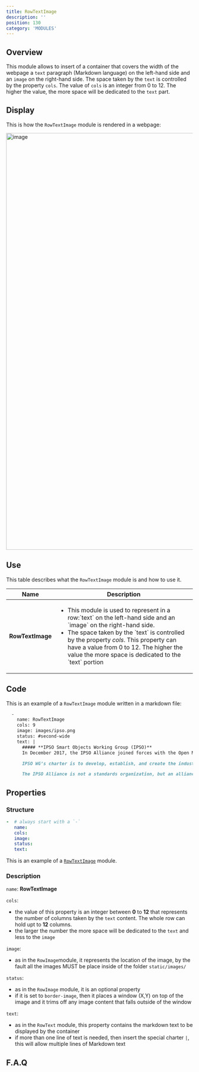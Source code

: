 ```yaml
---
title: RowTextImage
description: ''
position: 130
category: 'MODULES'
---
```

## Overview
This module allows to insert of a container that covers the width of the webpage a `text` paragraph (Markdown language) on the left-hand side and an `image` on the right-hand side.
The space taken by the `text` is controlled by the property `cols`. The value of `cols` is an integer from 0 to 12. The higher the value, the more space will be dedicated to the `text` part.

## Display

This is how the `RowTextImage` module is rendered in a webpage:

<img width="1124" alt="image" src="https://user-images.githubusercontent.com/3258579/146674537-f07848b0-fed1-4f1a-b84b-aace9a5672f3.png">

## Use
This table describes what the `RowTextImage` module is and how to use it.

<table>
<thead>
      <tr>
            <th>Name</th>
            <th>Description</th>
      </tr>
</thead>
<tbody>
      <tr>
            <td><b>RowTextImage</b></td>
            <td>
                  <ul>
                        <li>This module is used to represent in a row:`text` on the left-hand side and an `image` on the right-hand side.</li>
                        <li>The space taken by the `text` is controlled by the property <i>cols</i>. This property can have a value from 0 to 12. The higher the value the more space is dedicated to the `text` portion</li>
                  </ul>
            </td>
      </tr>
</tbody>
</table>

## Code

This is an example of a `RowTextImage` module written in a markdown file:

```md
  -
    name: RowTextImage
    cols: 9
    image: images/ipso.png
    status: #second-wide
    text: | 
      ##### **IPSO Smart Objects Working Group (IPSO)**
      In December 2017, the IPSO Alliance joined forces with the Open Mobile Alliance. OMA SpecWorks was launched in early 2018 from the two organizations and the IPSO Smart Objects Working Group (IPSO WG) was formed. The IPSO WG is focused on enabling IoT devices to communicate, understand and trust each other with global interoperability based on open standards.

      IPSO WG’s charter is to develop, establish, and create the industry leadership of an “IPSO Platform” that includes the definition and support of Smart Objects with an emphasis on object interoperability on protocol and data layers and of Identity and Privacy technologies. The mission is to create a platform and support system that includes libraries, repositories, design kits, and industry awareness for discovery and interoperability of IoT Smart Objects.

      The IPSO Alliance is not a standards organization, but an alliance that promotes and supports Smart Objects, and manages an IPSO Smart Object Registry that includes libraries, icons and repositories to be used by worldwide standard definition organizations (SDOs), special interest groups (SIGs), open communities and original equipment manufacturers (OEMs). The creation of a fully functional IPSO Smart Object Registry provides an avenue for industry adoption. IPSO has the goal to create Smart Object definitions, instantiations, data models, design models, reference architectures, icons, and brand, which include all the attributes needed to be an integral component of an IoT Smart Object Marketplace.
```

## Properties
### Structure

```yml
-  # always start with a `-`
   name:
   cols:
   image:
   status:
   text:
```
This is an example of a [`RowTextImage`](https://raw.githubusercontent.com/OpenMobileAlliance/oma_github_pages/main/content/index.md) module.

### Description

`name`: **RowTextImage**

`cols`: 
* the value of this property is an integer between **0** to **12** that represents the number of columns taken by the `text` content. The whole row can hold upt to **12** columns.
* the larger the number the more space will be dedicated to the `text` and less to the `image`

`image`: 
* as in the `RowImage`module, it represents the location of the image, by the fault all the images MUST be place inside of the folder `static/images/`

`status`: 
* as in the `RowImage` module, it is an optional property
* if it is set to `border-image`, then it places a window (X,Y) on top of the image and it trims off any image content that falls outside of the window

`text`:
* as in the `RowText` module, this property contains the markdown text to be displayed by the container
* if more than one line of text is needed, then insert the special charter `|`, this will allow multiple lines of Markdown text

## F.A.Q
